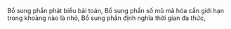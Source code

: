 Bổ sung phần phát biểu bài toán,
Bổ sung phần số mũ mã hóa cần giới hạn trong khoảng nào là nhỏ,
Bổ sung phần định nghĩa thời gian đa thức,
